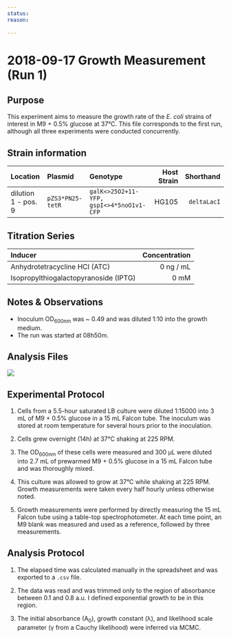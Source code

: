 ```yaml
---
status: 
reason: 
    
---
```


# 2018-09-17 Growth Measurement (Run 1)


## Purpose
This experiment aims to measure the growth rate of the *E. coli*
strains of interest in M9 + 0.5% glucose at 37°C. This file corresponds to the
first run, although all three experiments were conducted concurrently.


## Strain information
| Location | Plasmid | Genotype | Host Strain | Shorthand |
| :------  | :------ | :------- | ----------: | --------: |
| dilution 1 - pos. 9 | `pZS3*PN25-tetR`| `galK<>25O2+11-YFP, gspI<>4*5noO1v1-CFP` |  HG105 |`deltaLacI` |


## Titration Series

| Inducer | Concentration |
| :-----  | ------------: |
| Anhydrotetracycline HCl (ATC) | 0 ng / mL |
| Isopropylthiogalactopyranoside (IPTG) | 0 mM |



## Notes & Observations
* Inoculum OD<sub>600nm</sub> was ~ 0.49 and was diluted 1:10 into the growth medium.
* The run was started at 08h50m.

## Analysis Files

![](output/20180917_r1_37C_glucose_O2_growth.png)

## Experimental Protocol

1. Cells from a 5.5-hour saturated LB culture were diluted 1:15000 into 3 mL of M9 + 0.5% glucose in a 15 mL Falcon tube. The inoculum was stored at room temperature for several hours prior to the inoculation.

2. Cells grew overnight (14h) at 37°C shaking at 225 RPM.

3. The OD<sub>600nm</sub> of these cells were measured and 300 µL were diluted into 2.7 mL of prewarmed M9 + 0.5% glucose in a 15 mL Falcon tube and was thoroughly mixed.

4. This culture was allowed to grow at 37°C while shaking at 225 RPM. Growth measurements were taken every half hourly unless otherwise noted.

5. Growth measurements were performed by directly measuring the 15 mL Falcon tube using a table-top spectrophotometer. At each time point, an M9 blank was measured and used as a reference, followed by three measurements.

## Analysis Protocol

1. The elapsed time was calculated manually in the spreadsheet and was exported
to a `.csv` file.

2. The data was read and was trimmed only to the region of absorbance between
0.1 and 0.8 a.u. I defined exponential growth to be in this region.

3. The initial absorbance (A<sub>0</sub>), growth constant (λ), and likelihood
scale parameter (γ from a Cauchy likelihood) were inferred via MCMC.

